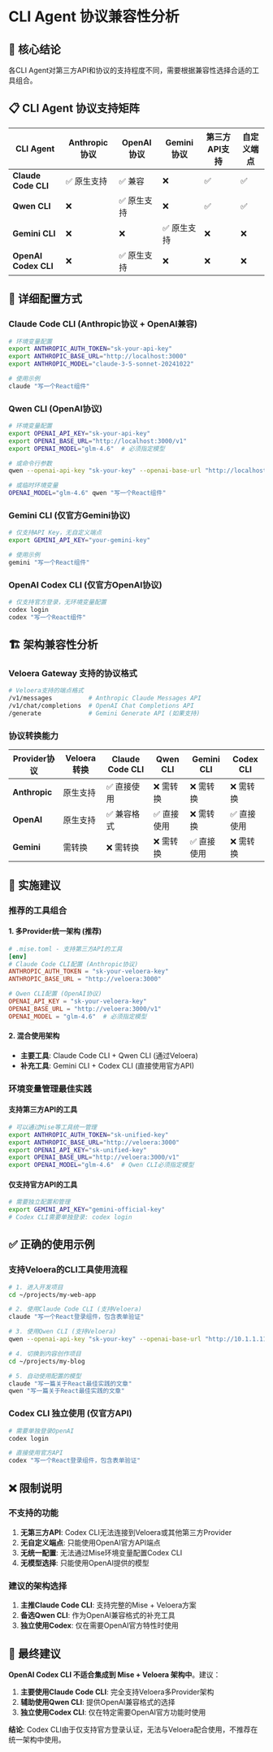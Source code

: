 # CLI Agent 协议兼容性分析

## 🎯 核心结论

各CLI Agent对第三方API和协议的支持程度不同，需要根据兼容性选择合适的工具组合。

## 📋 CLI Agent 协议支持矩阵

| CLI Agent | Anthropic协议 | OpenAI协议 | Gemini协议 | 第三方API支持 | 自定义端点 |
|-----------|---------------|------------|------------|---------------|------------|
| **Claude Code CLI** | ✅ 原生支持 | ✅ 兼容 | ❌ | ✅ | ✅ |
| **Qwen CLI** | ❌ | ✅ 原生支持 | ❌ | ✅ | ✅ |
| **Gemini CLI** | ❌ | ❌ | ✅ 原生支持 | ❌ | ❌ |
| **OpenAI Codex CLI** | ❌ | ✅ 原生支持 | ❌ | ❌ | ❌ |

## 🔧 详细配置方式

### Claude Code CLI (Anthropic协议 + OpenAI兼容)
```bash
# 环境变量配置
export ANTHROPIC_AUTH_TOKEN="sk-your-api-key"
export ANTHROPIC_BASE_URL="http://localhost:3000"
export ANTHROPIC_MODEL="claude-3-5-sonnet-20241022"

# 使用示例
claude "写一个React组件"
```

### Qwen CLI (OpenAI协议)
```bash
# 环境变量配置
export OPENAI_API_KEY="sk-your-api-key"
export OPENAI_BASE_URL="http://localhost:3000/v1"
export OPENAI_MODEL="glm-4.6"  # 必须指定模型

# 或命令行参数
qwen --openai-api-key "sk-your-key" --openai-base-url "http://localhost:3000/v1" -m "glm-4.6" "写一个React组件"

# 或临时环境变量
OPENAI_MODEL="glm-4.6" qwen "写一个React组件"
```

### Gemini CLI (仅官方Gemini协议)
```bash
# 仅支持API Key，无自定义端点
export GEMINI_API_KEY="your-gemini-key"

# 使用示例
gemini "写一个React组件"
```

### OpenAI Codex CLI (仅官方OpenAI协议)
```bash
# 仅支持官方登录，无环境变量配置
codex login
codex "写一个React组件"
```

## 🏗️ 架构兼容性分析

### Veloera Gateway 支持的协议格式

```bash
# Veloera支持的端点格式
/v1/messages          # Anthropic Claude Messages API
/v1/chat/completions  # OpenAI Chat Completions API
/generate             # Gemini Generate API (如果支持)
```

### 协议转换能力

| Provider协议 | Veloera转换 | Claude Code CLI | Qwen CLI | Gemini CLI | Codex CLI |
|-------------|-------------|-----------------|----------|------------|-----------|
| **Anthropic** | 原生支持 | ✅ 直接使用 | ❌ 需转换 | ❌ 需转换 | ❌ 需转换 |
| **OpenAI** | 原生支持 | ✅ 兼容格式 | ✅ 直接使用 | ❌ 需转换 | ✅ 直接使用 |
| **Gemini** | 需转换 | ❌ 需转换 | ❌ 需转换 | ✅ 直接使用 | ❌ 需转换 |

## 🎯 实施建议

### 推荐的工具组合

#### 1. 多Provider统一架构 (推荐)
```toml
# .mise.toml - 支持第三方API的工具
[env]
# Claude Code CLI配置 (Anthropic协议)
ANTHROPIC_AUTH_TOKEN = "sk-your-veloera-key"
ANTHROPIC_BASE_URL = "http://veloera:3000"

# Qwen CLI配置 (OpenAI协议)
OPENAI_API_KEY = "sk-your-veloera-key"
OPENAI_BASE_URL = "http://veloera:3000/v1"
OPENAI_MODEL = "glm-4.6"  # 必须指定模型
```

#### 2. 混合使用架构
- **主要工具**: Claude Code CLI + Qwen CLI (通过Veloera)
- **补充工具**: Gemini CLI + Codex CLI (直接使用官方API)

### 环境变量管理最佳实践

#### 支持第三方API的工具
```bash
# 可以通过Mise等工具统一管理
export ANTHROPIC_AUTH_TOKEN="sk-unified-key"
export ANTHROPIC_BASE_URL="http://veloera:3000"
export OPENAI_API_KEY="sk-unified-key"
export OPENAI_BASE_URL="http://veloera:3000/v1"
export OPENAI_MODEL="glm-4.6"  # Qwen CLI必须指定模型
```

#### 仅支持官方API的工具
```bash
# 需要独立配置和管理
export GEMINI_API_KEY="gemini-official-key"
# Codex CLI需要单独登录: codex login
```

## ✅ 正确的使用示例

### 支持Veloera的CLI工具使用流程
```bash
# 1. 进入开发项目
cd ~/projects/my-web-app

# 2. 使用Claude Code CLI (支持Veloera)
claude "写一个React登录组件，包含表单验证"

# 3. 使用Qwen CLI (支持Veloera)
qwen --openai-api-key "sk-your-key" --openai-base-url "http://10.1.1.11:3000/v1" "写一个React登录组件"

# 4. 切换到内容创作项目
cd ~/projects/my-blog

# 5. 自动使用配置的模型
claude "写一篇关于React最佳实践的文章"
qwen "写一篇关于React最佳实践的文章"
```

### Codex CLI 独立使用 (仅官方API)
```bash
# 需要单独登录OpenAI
codex login

# 直接使用官方API
codex "写一个React登录组件，包含表单验证"
```

## ❌ 限制说明

### 不支持的功能
1. **无第三方API**: Codex CLI无法连接到Veloera或其他第三方Provider
2. **无自定义端点**: 只能使用OpenAI官方API端点
3. **无统一配置**: 无法通过Mise环境变量配置Codex CLI
4. **无模型选择**: 只能使用OpenAI提供的模型

### 建议的架构选择
1. **主推Claude Code CLI**: 支持完整的Mise + Veloera方案
2. **备选Qwen CLI**: 作为OpenAI兼容格式的补充工具
3. **独立使用Codex**: 仅在需要OpenAI官方特性时使用

## 📝 最终建议

**OpenAI Codex CLI 不适合集成到 Mise + Veloera 架构中**。建议：

1. **主要使用Claude Code CLI**: 完全支持Veloera多Provider架构
2. **辅助使用Qwen CLI**: 提供OpenAI兼容格式的选择
3. **独立使用Codex CLI**: 仅在特定需要OpenAI官方功能时使用

**结论**: Codex CLI由于仅支持官方登录认证，无法与Veloera配合使用，不推荐在统一架构中使用。